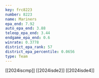 ```yaml
---
key: frc8223
number: 8223
name: Mariners
epa_end: 7.92
auto_epa_end: 3.88
teleop_epa_end: 3.44
endgame_epa_end: 0.6
winrate: 0.3778
district_epa_rank: 57
district_epa_percentile: 0.0656
type: Team
---
```

[[2024iscmp]]
[[2024isde2]]
[[2024isde4]]
